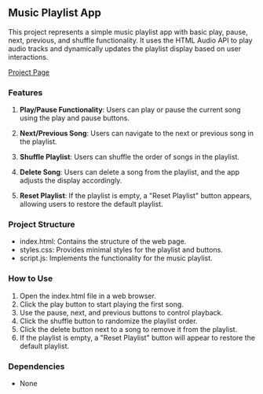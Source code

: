 ## Music Playlist App
This project represents a simple music playlist app with basic play, pause, next, previous, and shuffle functionality. It uses the HTML Audio API to play audio tracks and dynamically updates the playlist display based on user interactions.

<a href='https://levladik.github.io/Music-player/' target='blank'>Project Page</a>

### Features
1. **Play/Pause Functionality**: Users can play or pause the current song using the play and pause buttons.

2. **Next/Previous Song**: Users can navigate to the next or previous song in the playlist.

3. **Shuffle Playlist**: Users can shuffle the order of songs in the playlist.

4. **Delete Song**: Users can delete a song from the playlist, and the app adjusts the display accordingly.

5. **Reset Playlist**: If the playlist is empty, a "Reset Playlist" button appears, allowing users to restore the default playlist.

### Project Structure
- index.html: Contains the structure of the web page.
- styles.css: Provides minimal styles for the playlist and buttons.
- script.js: Implements the functionality for the music playlist.
### How to Use
1. Open the index.html file in a web browser.
2. Click the play button to start playing the first song.
3. Use the pause, next, and previous buttons to control playback.
4. Click the shuffle button to randomize the playlist order.
5. Click the delete button next to a song to remove it from the playlist.
6. If the playlist is empty, a "Reset Playlist" button will appear to restore the default playlist.
### Dependencies
- None